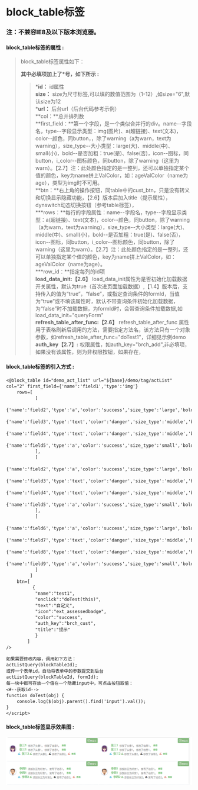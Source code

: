 # block\_table标签

### 注：不兼容IE8及以下版本浏览器。

#### block\_table**标签的属性 :**

> block\_table标签属性如下：
>
> **其中必填项加上了\*号，如下所示 :**
>
> > \***id：** id属性  
> > **size：** size为尺寸标签,可以填的数值范围为（1-12）,如size="6",默认size为12  
> > \***url：** 后台url（后台代码参考示例）  
> > **col：**总并排列数  
> > **first\_field：**第一个字段，是一个类似合并行的div。name--字段名，type--字段显示类型：img\(图片\)、a\(超链接\)、text\(文本\)，color--颜色，同button，，除了warning（a为warn，text为warning），size\_type--大小类型：large\(大\)、middle\(中\)、small\(小\)，bold--是否加粗：true\(是\)、false\(否\)，icon--图标，同button，i\_color--图标颜色，同button，除了warning（这里为warn）。【2.7】注：此处颜色指定的是一整列，还可以单独指定某个值的颜色，key为name拼上ValColor，如：ageValColor（name为age），类型为img时不可用。  
> > **btn：**右上角的操作按钮，同table中的cust\_btn，只是没有转义和切换显示隐藏功能，【2.6】版本后加入title（提示属性），dynswitch动态切换按钮（参考table标签），  
> > \***rows：**每行的字段属性：name--字段名，type--字段显示类型：a\(超链接\)、text\(文本\)，color--颜色，同button，除了warning（a为warn，text为warning），size\_type--大小类型：large\(大\)、middle\(中\)、small\(小\)，bold--是否加粗：true\(是\)、false\(否\)，icon--图标，同button，i\_color--图标颜色，同button，除了warning（这里为warn）。【2.7】注：此处颜色指定的是一整列，还可以单独指定某个值的颜色，key为name拼上ValColor，如：ageValColor（name为age）。  
> > **\*row\_id：**指定每列的id项  
> > **load\_data\_init:【2.6】** load\_data\_init属性为是否初始化加载数据开关属性，默认为true（首次进页面加载数据）,【1.4】版本后，支持传入的值为“true”，“false”，或指定查询条件的formId，当值为“true”或不填该属性时，默认不带查询条件初始化加载数据，为“false”时不加载数据，为formId时，会带查询条件加载数据,如load\_data\_init="queryForm"  
> > **refresh\_table\_after\_func:【2.6】** refresh\_table\_after\_func 属性用于表格刷新后调用的方法，需要指定方法名，该方法只有一个对象参数，如refresh\_table\_after\_func="doTest1"，详细见示例demo  
> > **auth\_key【2.7】:** 权限属性，如auth\_key="brch\_add",非必填项，如果没有该属性，则为非权限按钮，如果存在，

#### block\_table标签的引入方式 :

```
<@block_table id="demo_act_list" url="${base}/demo/tag/actList" col="2" first_field={'name':'field1','type':'img'}
    rows=[
           [
             {'name':'field2','type':'a','color':'success','size_type':'large','bold':'true'},
             {'name':'field3','type':'text','color':'danger','size_type':'middle','bold':'true'},
             {'name':'field4','type':'text','color':'danger','size_type':'middle','bold':'true'},
             {'name':'field5','type':'a','color':'success','size_type':'small','bold':'true'}
           ],
           [
            {'name':'field2','type':'a','color':'success','size_type':'large','bold':'true'},
            {'name':'field3','type':'text','color':'danger','size_type':'middle','bold':'true'},
            {'name':'field4','type':'text','color':'danger','size_type':'middle','bold':'true'},
            {'name':'field5','type':'a','color':'success','size_type':'small','bold':'true'}
           ],
           [
             {'name':'field6','type':'a','color':'success','size_type':'large','bold':'true','icon':'saved','i_color':'info'},
             {'name':'field7','type':'text','color':'danger','size_type':'middle','bold':'true','icon':'saved','i_color':'success'},
             {'name':'field8','type':'text','color':'danger','size_type':'middle','bold':'true','icon':'saved','i_color':'warn'},
             {'name':'field9','type':'a','color':'success','size_type':'small','bold':'true','icon':'saved','i_color':'danger'}
           ]
         ]
    btn=[
          {
           "name":"test1",
           "onclick":"doTest(this)",
           "text":"自定义",
           "icon":"ext_assessedbadge",
           "color":"success",
           "auth_key":"brch_cust",
           "title":"提示"
           }
        ]
/>
```

```
如果需要修改内容，调用如下方法：
actListQuery(blockTableId);
或传一个表单id，自动将表单中的参数提交到后台
actListQuery(blockTableId, formId);
每一块中都可存放一个值在一个隐藏input中，可点击按钮取值：
<#--获取id-->
function doTest(obj) {
    console.log($(obj).parent().find('input').val());
}
</script>
```

#### block\_table标签显示效果图 :

![](/assets/block_table.png)

